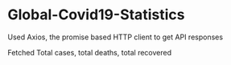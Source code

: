 # Global-Covid19-Statistics

Used Axios, the promise based HTTP client to get API responses

Fetched Total cases, total deaths, total recovered 
